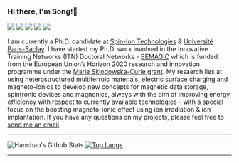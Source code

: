 ### Hi there, I'm Song!👋

[![](https://img.shields.io/badge/Homepage-FF5722?style=for-the-badge&logo=blogger&logoColor=white)](https://song-chen.github.io/)
[![](https://img.shields.io/badge/Google_Scholar-4285F4?style=for-the-badge&logo=google-scholar&logoColor=white)](https://scholar.google.com/citations?user=sf-0AGoAAAAJ&hl=de)
[![](https://img.shields.io/badge/GitHub-100000?style=for-the-badge&logo=github&logoColor=white)](https://github.com/Song-Chen16)
[![](https://img.shields.io/badge/LinkedIn-0077B5?style=for-the-badge&logo=linkedin&logoColor=white)](https://www.linkedin.com/in/song-chen-3449b9278/)
[![](https://img.shields.io/badge/Research_Gate-00CCBB.svg?&style=for-the-badge&logo=ResearchGate&logoColor=white)](https://www.researchgate.net/profile/Song-Chen-60)


I am currently a Ph.D. candidate at [Spin-Ion Technologies](https://www.spin-ion.com/) & [Université Paris-Saclay](https://www.universite-paris-saclay.fr/). I have started my Ph.D. work involved in the Innovative Training Networks (ITN) Doctoral Networks - [BEMAGIC](https://bemagic-etn.eu/) which is funded from the European Union’s Horizon 2020 research and innovation programme under the [Marie Sklodowska-Curie grant](https://marie-sklodowska-curie-actions.ec.europa.eu/actions/doctoral-networks). My resaerch lies at using heterostructured multiferroic materials, electric surface charging and magneto-ionics to develop new concepts for magnetic data storage, spintronic devices and magnonics, always with the aim of improving energy efficiency with respect to currently available technologies - with a special focus on the boosting magneto-ionic effect using ion irradiation & ion implantation. If you have any questions on my projects, please feel free to [send me an email](mailto:kammichan90@gmail.com?subject=[GitHub]).



---

<img align="left" alt="Hanchao's Github Stats" src="https://github-readme-stats.vercel.app/api?username=song-chen1&show_icons=true&hide_border=true" />

[![Top Langs](https://github-readme-stats.vercel.app/api/top-langs/?username=Song-Chen1&hide=html)](https://github.com/anuraghazra/github-readme-stats)


---
<!--
**Song-Chen16/Song-Chen16** is a ✨ _special_ ✨ repository because its `README.md` (this file) appears on your GitHub profile.

Here are some ideas to get you started:

- 🔭 I’m currently a Ph.D. student working 
- 🌱 I’m currently learning ...
- 👯 I’m looking to collaborate on ...
- 🤔 I’m looking for help with ...
- 💬 Ask me about ...
- 📫 How to reach me: ...
- 😄 Pronouns: ...
- ⚡ Fun fact: ...
-->



